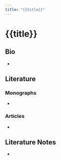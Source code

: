 ```yaml
---
title: "{{title}}"
---
```


# {{title}}

## Bio
- 

## Literature
### Monographs 
- 

### Articles 
- 

## Literature Notes
-